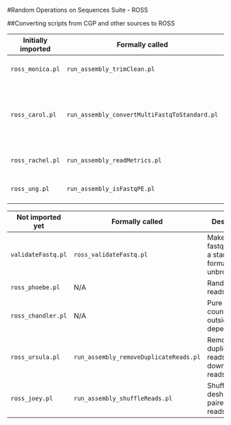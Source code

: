 #Random Operations on Sequences Suite - ROSS


##Converting scripts from CGP and other sources to ROSS

|Initially imported|Formally called|Description|
|--------------------|-------|-------|
|`ross_monica.pl`  | `run_assembly_trimClean.pl`                  | Trims and cleans a fastq file|
|`ross_carol.pl`   | `run_assembly_convertMultiFastqToStandard.pl`| Convert any fastq file to a standard four-line-per-entry format|
|`ross_rachel.pl`  | `run_assembly_readMetrics.pl`                | Prints basic read metrics|
|`ross_ung.pl`     | `run_assembly_isFastqPE.pl`                  | Determines paired-endedness|

|Not imported yet  | Formally called|Description|
|------------------|----------------|-----------|
|`validateFastq.pl`| `ross_validateFastq.pl`                      | Makes sure a fastq file is in a standard format and is unbroken |
|`ross_phoebe.pl`  | N/A                                          | Randomizes reads|
|`ross_chandler.pl`| N/A                                          | Pure perl kmer counting. No outside dependencies.|
|`ross_ursula.pl`  | `run_assembly_removeDuplicateReads.pl`       | Removes duplicate reads and/or downsamples reads|
|`ross_joey.pl`    | `run_assembly_shuffleReads.pl`               | Shuffles or deshuffles paired end reads|
